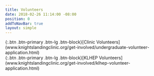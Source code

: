 ```yaml
---
title: Volunteers
date: 2018-02-26 11:14:00 -08:00
position: 0
addToNavBar: true
layout: simple
---
```


<div class="row">

<div class="col-sm-3 offset-sm-3">
{:.btn .btn-primary .btn-lg .btn-block}[Clinic Volunteers](www.knightslandingclinic.org/get-involved/undergraduate-volunteer-application.html)
</div>

<div class="col-sm-3">
{:.btn .btn-primary .btn-lg .btn-block}[KLHEP Volunteers](www.knightslandingclinic.org/get-involved/klhep-volunteer-application.html)
</div>

</div>